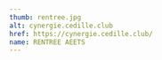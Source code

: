 ```yaml
---
thumb: rentree.jpg
alt: cynergie.cedille.club
href: https://cynergie.cedille.club/
name: RENTREE AEETS
---
```

